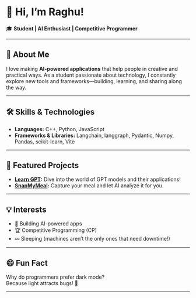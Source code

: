 # 👋 Hi, I’m Raghu!

🎓 **Student | AI Enthusiast | Competitive Programmer**

---

## 🚀 About Me

I love making **AI-powered applications** that help people in creative and practical ways. As a student passionate about technology, I constantly explore new tools and frameworks—building, learning, and sharing along the way.

---

## 🛠️ Skills & Technologies

- **Languages:** C++, Python, JavaScript
- **Frameworks & Libraries:** Langchain, langgraph, Pydantic, Numpy, Pandas, scikit-learn, Vite

---

## 🌟 Featured Projects

- **[Learn GPT](https://github.com/RealRaghu09/Learn-GPT):** Dive into the world of GPT models and their applications!
- **[SnapMyMeal](https://github.com/RealRaghu09/SnapMyMeal):** Capture your meal and let AI analyze it for you.

---

## 💡 Interests

- 🤖 Building AI-powered apps
- 🏆 Competitive Programming (CP)
- 💤 Sleeping (machines aren’t the only ones that need downtime!)

---

## 😄 Fun Fact

Why do programmers prefer dark mode?  
Because light attracts bugs! 🐛

---

<!--
**RealRaghu09/RealRaghu09** is a ✨ special ✨ repository because its `README.md` (this file) appears on your GitHub profile.
-->
